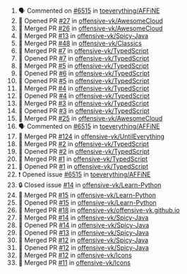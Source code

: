 <!--START_SECTION:activity-->
1. 🗣 Commented on [#6515](https://github.com/toeverything/AFFiNE/issues/6515) in [toeverything/AFFiNE](https://github.com/toeverything/AFFiNE)
2. 💪 Opened PR [#27](https://github.com/offensive-vk/AwesomeCloud/pull/27) in [offensive-vk/AwesomeCloud](https://github.com/offensive-vk/AwesomeCloud)
3. 🎉 Merged PR [#26](https://github.com/offensive-vk/AwesomeCloud/pull/26) in [offensive-vk/AwesomeCloud](https://github.com/offensive-vk/AwesomeCloud)
4. 🎉 Merged PR [#13](https://github.com/offensive-vk/Spicy-Java/pull/13) in [offensive-vk/Spicy-Java](https://github.com/offensive-vk/Spicy-Java)
5. 🎉 Merged PR [#48](https://github.com/offensive-vk/Classics/pull/48) in [offensive-vk/Classics](https://github.com/offensive-vk/Classics)
6. 🎉 Merged PR [#7](https://github.com/offensive-vk/TypedScript/pull/7) in [offensive-vk/TypedScript](https://github.com/offensive-vk/TypedScript)
7. 💪 Opened PR [#7](https://github.com/offensive-vk/TypedScript/pull/7) in [offensive-vk/TypedScript](https://github.com/offensive-vk/TypedScript)
8. 🎉 Merged PR [#5](https://github.com/offensive-vk/TypedScript/pull/5) in [offensive-vk/TypedScript](https://github.com/offensive-vk/TypedScript)
9. 💪 Opened PR [#6](https://github.com/offensive-vk/TypedScript/pull/6) in [offensive-vk/TypedScript](https://github.com/offensive-vk/TypedScript)
10. 💪 Opened PR [#5](https://github.com/offensive-vk/TypedScript/pull/5) in [offensive-vk/TypedScript](https://github.com/offensive-vk/TypedScript)
11. 🎉 Merged PR [#4](https://github.com/offensive-vk/TypedScript/pull/4) in [offensive-vk/TypedScript](https://github.com/offensive-vk/TypedScript)
12. 💪 Opened PR [#4](https://github.com/offensive-vk/TypedScript/pull/4) in [offensive-vk/TypedScript](https://github.com/offensive-vk/TypedScript)
13. 🎉 Merged PR [#3](https://github.com/offensive-vk/TypedScript/pull/3) in [offensive-vk/TypedScript](https://github.com/offensive-vk/TypedScript)
14. 💪 Opened PR [#3](https://github.com/offensive-vk/TypedScript/pull/3) in [offensive-vk/TypedScript](https://github.com/offensive-vk/TypedScript)
15. 🎉 Merged PR [#25](https://github.com/offensive-vk/AwesomeCloud/pull/25) in [offensive-vk/AwesomeCloud](https://github.com/offensive-vk/AwesomeCloud)
16. 🗣 Commented on [#6515](https://github.com/toeverything/AFFiNE/issues/6515) in [toeverything/AFFiNE](https://github.com/toeverything/AFFiNE)
17. 🎉 Merged PR [#124](https://github.com/offensive-vk/UntilEverything/pull/124) in [offensive-vk/UntilEverything](https://github.com/offensive-vk/UntilEverything)
18. 🎉 Merged PR [#2](https://github.com/offensive-vk/TypedScript/pull/2) in [offensive-vk/TypedScript](https://github.com/offensive-vk/TypedScript)
19. 💪 Opened PR [#2](https://github.com/offensive-vk/TypedScript/pull/2) in [offensive-vk/TypedScript](https://github.com/offensive-vk/TypedScript)
20. 🎉 Merged PR [#1](https://github.com/offensive-vk/TypedScript/pull/1) in [offensive-vk/TypedScript](https://github.com/offensive-vk/TypedScript)
21. 💪 Opened PR [#1](https://github.com/offensive-vk/TypedScript/pull/1) in [offensive-vk/TypedScript](https://github.com/offensive-vk/TypedScript)
22. ❗ Opened issue [#6515](https://github.com/toeverything/AFFiNE/issues/6515) in [toeverything/AFFiNE](https://github.com/toeverything/AFFiNE)
23. 🔒 Closed issue [#14](https://github.com/offensive-vk/Learn-Python/issues/14) in [offensive-vk/Learn-Python](https://github.com/offensive-vk/Learn-Python)
24. 🎉 Merged PR [#15](https://github.com/offensive-vk/Learn-Python/pull/15) in [offensive-vk/Learn-Python](https://github.com/offensive-vk/Learn-Python)
25. 💪 Opened PR [#15](https://github.com/offensive-vk/Learn-Python/pull/15) in [offensive-vk/Learn-Python](https://github.com/offensive-vk/Learn-Python)
26. 🎉 Merged PR [#18](https://github.com/offensive-vk/offensive-vk.github.io/pull/18) in [offensive-vk/offensive-vk.github.io](https://github.com/offensive-vk/offensive-vk.github.io)
27. 🎉 Merged PR [#14](https://github.com/offensive-vk/Spicy-Java/pull/14) in [offensive-vk/Spicy-Java](https://github.com/offensive-vk/Spicy-Java)
28. 💪 Opened PR [#14](https://github.com/offensive-vk/Spicy-Java/pull/14) in [offensive-vk/Spicy-Java](https://github.com/offensive-vk/Spicy-Java)
29. 💪 Opened PR [#13](https://github.com/offensive-vk/Spicy-Java/pull/13) in [offensive-vk/Spicy-Java](https://github.com/offensive-vk/Spicy-Java)
30. 🎉 Merged PR [#12](https://github.com/offensive-vk/Spicy-Java/pull/12) in [offensive-vk/Spicy-Java](https://github.com/offensive-vk/Spicy-Java)
31. 💪 Opened PR [#12](https://github.com/offensive-vk/Spicy-Java/pull/12) in [offensive-vk/Spicy-Java](https://github.com/offensive-vk/Spicy-Java)
32. 🎉 Merged PR [#12](https://github.com/offensive-vk/Icons/pull/12) in [offensive-vk/Icons](https://github.com/offensive-vk/Icons)
33. 🎉 Merged PR [#11](https://github.com/offensive-vk/Icons/pull/11) in [offensive-vk/Icons](https://github.com/offensive-vk/Icons)
<!--END_SECTION:activity-->
